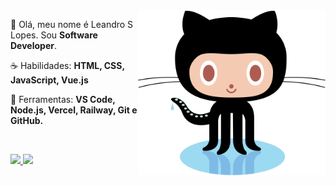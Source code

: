 <img src="octocat.svg" min-width="300px" max-width="300px" width="300px" align="right" alt="logo github">

<p align="left"> 
 🖖 Olá, meu nome é Leandro S Lopes. Sou <strong>Software Developer</strong>.
</p>

<p align="left">
 ☕ Habilidades: <strong>HTML, CSS, JavaScript, Vue.js</strong>
</p>

<p align="left">
  💼 Ferramentas: <strong>VS Code, Node.js, Vercel, Railway, Git e GitHub.</strong>
</p>


<br>

<p align="left">
  <a href="https://www.linkedin.com/in/programmer-leandrolopes/" alt="Linkedin">
    <img src="https://img.shields.io/badge/-Linkedin-0e76a8?style=for-the-badge&logo=Linkedin&logoColor=FFFFFF&link=https://www.linkedin.com/in/programmer-leandrolopes/"/>
  </a>

  <a href="https://github.com/leandroslopes" alt="GitHub">
    <img src="https://img.shields.io/badge/-GitHub-333?style=for-the-badge&logo=GitHub&logoColor=FFFFFF&link=https://github.com/leandroslopes"/>
  </a>
</p>